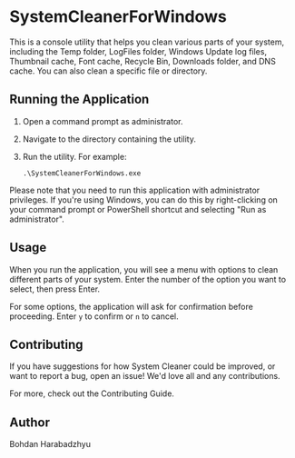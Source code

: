 # SystemCleanerForWindows
This is a console utility that helps you clean various parts of your system, including the Temp folder, LogFiles folder, Windows Update log files, Thumbnail cache, Font cache, Recycle Bin, Downloads folder, and DNS cache. You can also clean a specific file or directory.

## Running the Application

1. Open a command prompt as administrator.
2. Navigate to the directory containing the utility.
3. Run the utility. For example:

    ```
    .\SystemCleanerForWindows.exe
    ```


Please note that you need to run this application with administrator privileges. If you're using Windows, you can do this by right-clicking on your command prompt or PowerShell shortcut and selecting "Run as administrator".

## Usage

When you run the application, you will see a menu with options to clean different parts of your system. Enter the number of the option you want to select, then press Enter.

For some options, the application will ask for confirmation before proceeding. Enter `y` to confirm or `n` to cancel.

## Contributing

If you have suggestions for how System Cleaner could be improved, or want to report a bug, open an issue! We'd love all and any contributions.

For more, check out the Contributing Guide.

## Author

Bohdan Harabadzhyu
